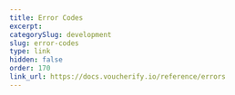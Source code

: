```yaml
---
title: Error Codes
excerpt: 
categorySlug: development
slug: error-codes
type: link
hidden: false
order: 170
link_url: https://docs.voucherify.io/reference/errors
---
```

